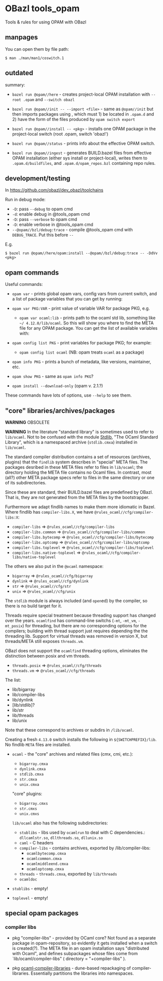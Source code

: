 # OBazl tools_opam
Tools & rules for using OPAM with OBazl

## manpages

You can open them by file path:

`$ man ./man/man1/coswitch.1`

## outdated
summary:

* `bazel run @opam//here` - creates project-local OPAM installation
  with `--root .opam` and `--switch obazl`

* `bazel run @opam//init -- --import <file>` - same as `@opam//init`
  but then imports packages using <file>, which must 1) be located in
  `.opam.d` and 2) have the form of the files produced by `opam switch
  export`

* `bazel run @opam//install -- <pkg>` - installs one OPAM package in
  the project-local switch (root .opam, switch 'obazl')

* `bazel run @opam//status` - prints info about the effective OPAM switch.

* `bazel run @opam//ingest` - generates BUILD.bazel files from
  effective OPAM installation (either sys install or project-local),
  writes them to `.opam.d/buildfiles`, and `.opam.d/opam_repos.bzl`
  containing repo rules.


## development/testing

In https://github.com/obazl/dev_obazl/toolchains

Run in debug mode:

* `-D`: pass `--debug` to opam cmd
* `-d`: enable debug in @tools_opam cmd
* `-D`: pass `--verbose` to opam cmd
* `-D`: enable verbose in @tools_opam cmd
* `--@opam//bzl/debug:trace` - compile @tools_opam cmd with `DEBUG_TRACE`. Put this before `--`

E.g.

`$ bazel run @opam//here/opam:install --@opam//bzl/debug:trace -- -DdVv <pkg>`

## opam commands

Useful commands:

* `opam var` - prints global opam vars, config vars from current
  switch, and a list of package variables that you can get by running:
* `opam var PKG:VAR` - print value of variable VAR for package PKG, e.g.
  * `opam var ocaml:lib` - prints path to the ocaml std lib, something like `~/
4.12.0/lib/ocaml`. So this will show you where to find the META file for any OPAM package.
    You can get the list of available variables with:
* `opam config list PKG` - print variables for package PKG; for
  example:
  * `opam config list ocaml` (NB: opam treats `ocaml` as a package)
* `opam info PKG` - prints a bunch of metadata, like versions, maintainer, etc.
* `opam show PKG` - same as `opam info PKG`?

* `opam install --download-only` (opam v. 2.1.?)

These commands have lots of options, use `--help` to see them.

## "core" libraries/archives/packages

**WARNING** OBSOLETE

**WARNING** In the literature "standard library" is sometimes used to
refer to `lib/ocaml`. Not to be confused with the module
[Stdlib](https://ocaml.org/api/Stdlib.html), "The OCaml Standard
Library", which is a namespaced archive (`stdlib.cmxa`) installed in
`lib/ocaml`.

The standard compiler distribution contains a set of resources
(archives, plugins) that the `findlib` system describes in "special"
META files. The packages desribed in these META files refer to files
in `lib/ocaml`; the directory holding the META file contains no Ocaml
files. In contrast, most (all?) other META package specs refer to
files in the same directory or one of its subdirectories.

Since these are standard, their BUILD.bazel files are predefined by
OBazl. That is, they are not generated from the META files by the
bootstrapper.

Furthermore we adapt findlib names to make them more idiomatic in
Bazel. Where findlib has `compiler-libs.X`, we have
`@rules_ocaml//cfg/compiler-libs:X`:

* `compiler-libs` => `@rules_ocaml//cfg/compiler-libs`
* `compiler-libs.common` => `@rules_ocaml//cfg/compiler-libs/common`
* `compiler-libs.bytecomp` => `@rules_ocaml//cfg/compiler-libs/bytecomp`
* `compiler-libs.optcomp` => `@rules_ocaml//cfg/compiler-libs/optcomp`
* `compiler-libs.toplevel` => `@rules_ocaml//cfg/compiler-libs/toplevel`
* `compiler-libs.native-toplevel` => `@rules_ocaml//cfg/compiler-libs/native-toplevel`

The others we also put in the `@ocaml` namespace:

* `bigarray` => `@rules_ocaml//cfg/bigarray`
* `dynlink`  =>  `@rules_ocaml//cfg/dynlink`
* `str` => `@rules_ocaml//cfg/str`
* `unix` => `@rules_ocaml//cfg/unix`

The `stdlib` module is always included (and `open`ed) by the compiler,
so there is no build target for it.

Threads require special treatment because threading support has
changed over the years. `ocamlfind` has command-line switchs (`-mt`,
`-mt_vm`, `-mt_posix`) for threading, but there are no corresponding
options for the compilers; building with thread support just requires
depending the the threading lib. Support for virtual threads was
removed in version X, but threads/META still exposes `threads.vm`.

OBazl does not support the `ocamlfind` threading options, eliminates
the distinction between posix and vm threads.

* `threads.posix` => `@rules_ocaml//cfg/threads`
* `threads.vm`    =>  `@rules_ocaml//cfg/threads`

The list:

* lib/bigarray
* lib/compiler-libs
* lib/dynlink
* [lib/stdlib]?
* lib/str
* lib/threads
* lib/unix

Note that these correspond to archives or subdirs in `/lib/ocaml`.

Creating a fresh `4.13.0` switch installs the following in
`${SWITCHPREFIX}/lib`.  No findlib `META` files are installed.

* `ocaml` - the "core" archives and related files (cmx, cmi, etc.):
  * `bigarray.cmxa`
  * `dynlink.cmxa`
  * `stdlib.cmxa`
  * `str.cmxa`
  * `unix.cmxa`

  "core" plugins:
  * `bigarray.cmxs`
  * `str.cmxs`
  * `unix.cmxs`

  `lib/ocaml` also has the following subdirectories:

  * `stublibs` - libs used by `ocamlrun` to deal with C dependencies.: `dllcamlstr.so`, `dllthreads.so`, `dllunix.so`
  * `caml` - C headers
  * `compiler-libs` - contains archives, exported by /lib/compiler-libs:
    * `ocamlbytecomp.cmxa`
    * `ocamlcommon.cmxa`
    * `ocamlmiddleend.cmxa`
    * `ocamloptcomp.cmxa`
  * `threads` - `threads.cmxa`, exported by `lib/threads`
  * `ocamldoc`

* `stublibs` - empty!

* `toplevel` - empty!

## special opam packages

### compiler libs

* pkg "compiler-libs" - provided by OCaml core? Not found as a
  separate package in opam-repository, so evidently it gets installed
  when a switch is created(?). The META file in an opam installation says
  "distributed with Ocaml", and defines subpackages whose files come
  from `lib/ocaml/compiler-libs" ( directory = "+compiler-libs" ).

* pkg [ocaml-compiler-libraries](https://github.com/janestreet/ocaml-compiler-libs) - dune-based repackaging of compiler-libraries.  Essentially partitions the libraries into namespaces.
